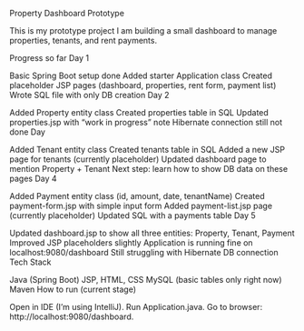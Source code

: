 Property Dashboard Prototype

This is my prototype project
I am building a small dashboard to manage properties, tenants, and rent payments.

Progress so far Day 1

Basic Spring Boot setup done
Added starter Application class
Created placeholder JSP pages (dashboard, properties, rent form, payment list)
Wrote SQL file with only DB creation
Day 2

Added Property entity class
Created properties table in SQL
Updated properties.jsp with “work in progress” note
Hibernate connection still not done
Day

Added Tenant entity class
Created tenants table in SQL
Added a new JSP page for tenants (currently placeholder)
Updated dashboard page to mention Property + Tenant
Next step: learn how to show DB data on these pages
Day 4

Added Payment entity class (id, amount, date, tenantName)
Created payment-form.jsp with simple input form
Added payment-list.jsp page (currently placeholder)
Updated SQL with a payments table
Day 5

Updated dashboard.jsp to show all three entities: Property, Tenant, Payment
Improved JSP placeholders slightly
Application is running fine on localhost:9080/dashboard
Still struggling with Hibernate DB connection
Tech Stack

Java (Spring Boot)
JSP, HTML, CSS
MySQL (basic tables only right now)
Maven
How to run (current stage)

Open in IDE (I’m using IntelliJ).
Run Application.java.
Go to browser: http://localhost:9080/dashboard.


